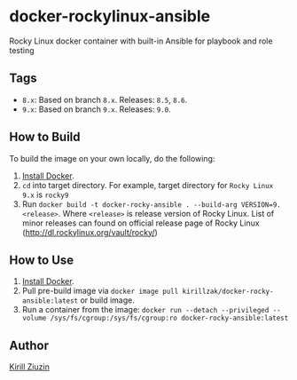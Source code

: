 # docker-rockylinux-ansible
Rocky Linux docker container with built-in Ansible for playbook and role testing 

## Tags
- `8.x`: Based on branch `8.x`. Releases: `8.5`, `8.6`.
- `9.x`: Based on branch `9.x`. Releases: `9.0`.

## How to Build

To build the image on your own locally, do the following:

  1. [Install Docker](https://docs.docker.com/engine/installation/).
  2. `cd` into target directory. For example, target directory for `Rocky Linux 9.x` is `rocky9`
  3. Run `docker build -t docker-rocky-ansible . --build-arg VERSION=9.<release>`. Where `<release>` is release version of Rocky Linux. List of minor releases can found on official release page of Rocky Linux (http://dl.rockylinux.org/vault/rocky/)

  ## How to Use

  1. [Install Docker](https://docs.docker.com/engine/installation/).
  2. Pull pre-build image via `docker image pull kirillzak/docker-rocky-ansible:latest` or build image.
  3. Run a container from the image: `docker run --detach --privileged --volume /sys/fs/cgroup:/sys/fs/cgroup:ro docker-rocky-ansible:latest`

## Author

[Kirill Ziuzin](https://kirill-zak.ru/)
